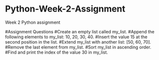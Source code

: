 # Python-Week-2-Assignment
Week 2 Python assignment

#Assignment Questions
#Create an empty list called my_list.
#Append the following elements to my_list: 10, 20, 30, 40.
#Insert the value 15 at the second position in the list.
#Extend my_list with another list: [50, 60, 70].
#Remove the last element from my_list.
#Sort my_list in ascending order.
#Find and print the index of the value 30 in my_list.
